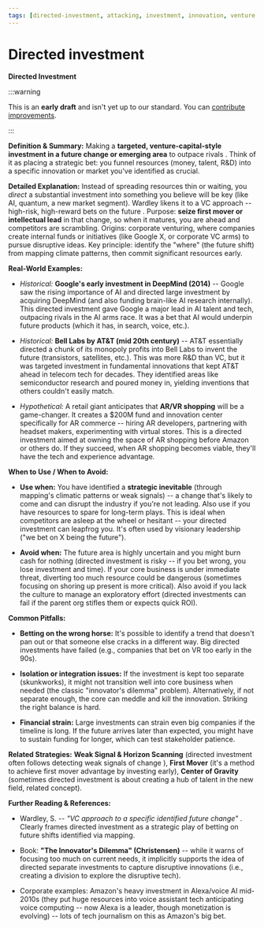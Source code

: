 ```yaml
---
tags: [directed-investment, attacking, investment, innovation, venture capital, strategic bets, first mover, disruption]
---
```


# Directed investment


**Directed Investment**

:::warning

This is an **early draft** and isn't yet up to our standard.
You can [contribute improvements](https://github.com/dave1010/wardley-leadership-strategies).

:::

**Definition & Summary:** Making a **targeted, venture-capital-style investment in a future change or emerging area** to outpace rivals . Think of it as placing a strategic bet: you funnel resources (money, talent, R&D) into a specific innovation or market you've identified as crucial.

**Detailed Explanation:** Instead of spreading resources thin or waiting, you *direct* a substantial investment into something you believe will be key (like AI, quantum, a new market segment). Wardley likens it to a VC approach -- high-risk, high-reward bets on the future . Purpose: **seize first mover or intellectual lead** in that change, so when it matures, you are ahead and competitors are scrambling. Origins: corporate venturing, where companies create internal funds or initiatives (like Google X, or corporate VC arms) to pursue disruptive ideas. Key principle: identify the "where" (the future shift) from mapping climate patterns, then commit significant resources early.

**Real-World Examples:**

-  *Historical:* **Google's early investment in DeepMind (2014)** -- Google saw the rising importance of AI and directed large investment by acquiring DeepMind (and also funding brain-like AI research internally). This directed investment gave Google a major lead in AI talent and tech, outpacing rivals in the AI arms race. It was a bet that AI would underpin future products (which it has, in search, voice, etc.).

-  *Historical:* **Bell Labs by AT&T (mid 20th century)** -- AT&T essentially directed a chunk of its monopoly profits into Bell Labs to invent the future (transistors, satellites, etc.). This was more R&D than VC, but it was targeted investment in fundamental innovations that kept AT&T ahead in telecom tech for decades. They identified areas like semiconductor research and poured money in, yielding inventions that others couldn't easily match.

-  *Hypothetical:* A retail giant anticipates that **AR/VR shopping** will be a game-changer. It creates a $200M fund and innovation center specifically for AR commerce -- hiring AR developers, partnering with headset makers, experimenting with virtual stores. This is a directed investment aimed at owning the space of AR shopping before Amazon or others do. If they succeed, when AR shopping becomes viable, they'll have the tech and experience advantage.

**When to Use / When to Avoid:**

-  **Use when:** You have identified a **strategic inevitable** (through mapping's climatic patterns or weak signals) -- a change that's likely to come and can disrupt the industry if you're not leading. Also use if you have resources to spare for long-term plays. This is ideal when competitors are asleep at the wheel or hesitant -- your directed investment can leapfrog you. It's often used by visionary leadership ("we bet on X being the future").

-  **Avoid when:** The future area is highly uncertain and you might burn cash for nothing (directed investment is risky -- if you bet wrong, you lose investment and time). If your core business is under immediate threat, diverting too much resource could be dangerous (sometimes focusing on shoring up present is more critical). Also avoid if you lack the culture to manage an exploratory effort (directed investments can fail if the parent org stifles them or expects quick ROI).

**Common Pitfalls:**

-  **Betting on the wrong horse:** It's possible to identify a trend that doesn't pan out or that someone else cracks in a different way. Big directed investments have failed (e.g., companies that bet on VR too early in the 90s).

-  **Isolation or integration issues:** If the investment is kept too separate (skunkworks), it might not transition well into core business when needed (the classic "innovator's dilemma" problem). Alternatively, if not separate enough, the core can meddle and kill the innovation. Striking the right balance is hard.

-  **Financial strain:** Large investments can strain even big companies if the timeline is long. If the future arrives later than expected, you might have to sustain funding for longer, which can test stakeholder patience.

**Related Strategies:** **Weak Signal & Horizon Scanning** (directed investment often follows detecting weak signals of change ), **First Mover** (it's a method to achieve first mover advantage by investing early), **Center of Gravity** (sometimes directed investment is about creating a hub of talent in the new field, related concept).

**Further Reading & References:**

-  Wardley, S. -- *"VC approach to a specific identified future change"* . Clearly frames directed investment as a strategic play of betting on future shifts identified via mapping.

-  Book: **"The Innovator's Dilemma" (Christensen)** -- while it warns of focusing too much on current needs, it implicitly supports the idea of directed separate investments to capture disruptive innovations (i.e., creating a division to explore the disruptive tech).

-  Corporate examples: Amazon's heavy investment in Alexa/voice AI mid-2010s (they put huge resources into voice assistant tech anticipating voice computing -- now Alexa is a leader, though monetization is evolving) -- lots of tech journalism on this as Amazon's big bet.